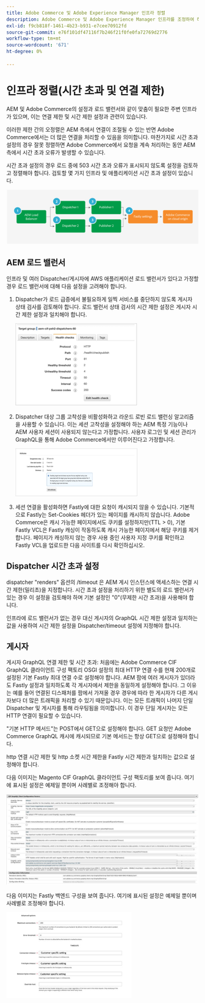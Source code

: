 ```yaml
---
title: Adobe Commerce 및 Adobe Experience Manager 인프라 정렬
description: Adobe Commerce 및 Adobe Experience Manager 인프라를 조정하여 허용 가능한 시간 초과 및 연결 제한을 설정합니다.
exl-id: f9cb818f-1461-4b23-b931-e7cee70912fd
source-git-commit: e76f101df47116f7b246f21f0fe0fa72769d2776
workflow-type: tm+mt
source-wordcount: '671'
ht-degree: 0%

---
```


# 인프라 정렬(시간 초과 및 연결 제한)

AEM 및 Adobe Commerce의 설정과 로드 밸런서와 같이 맞춤이 필요한 주변 인프라가 있으며, 이는 연결 제한 및 시간 제한 설정과 관련이 있습니다.

이러한 제한 간의 오정렬은 AEM 측에서 연결이 조절될 수 있는 반면 Adobe Commerce에서는 더 많은 연결을 처리할 수 있음을 의미합니다. 마찬가지로 시간 초과 설정의 경우 잘못 정렬하면 Adobe Commerce에서 요청을 계속 처리하는 동안 AEM 측에서 시간 초과 오류가 발생할 수 있습니다.

시간 초과 설정의 경우 로드 중에 503 시간 초과 오류가 표시되지 않도록 설정을 검토하고 정렬해야 합니다. 검토할 몇 가지 인프라 및 애플리케이션 시간 초과 설정이 있습니다.

![AEM의 시간 초과 및 연결 제한을 설명하는 번호 매기기 다이어그램](../assets/commerce-at-scale/timeout-settings.svg)

## AEM 로드 밸런서

인프라 및 여러 Dispatcher/게시자에 AWS 애플리케이션 로드 밸런서가 있다고 가정할 경우 로드 밸런서에 대해 다음 설정을 고려해야 합니다.

1. Dispatcher가 로드 급증에서 불필요하게 일찍 서비스를 중단하지 않도록 게시자 상태 검사를 검토해야 합니다. 로드 밸런서 상태 검사의 시간 제한 설정은 게시자 시간 제한 설정과 일치해야 합니다.

   ![AEM 로드 밸런서 상태 검사를 보여 주는 스크린샷](../assets/commerce-at-scale/health-checks.png)

1. Dispatcher 대상 그룹 고착성을 비활성화하고 라운드 로빈 로드 밸런싱 알고리즘을 사용할 수 있습니다. 이는 세션 고착성을 설정해야 하는 AEM 특정 기능이나 AEM 사용자 세션이 사용되지 않는다고 가정합니다. 사용자 로그인 및 세션 관리가 GraphQL을 통해 Adobe Commerce에서만 이루어진다고 가정합니다.

   ![AEM 세션 고정 속성을 보여 주는 스크린샷](../assets/commerce-at-scale/session-stickiness.png)

1. 세션 연결을 활성화하면 Fastly에 대한 요청이 캐시되지 않을 수 있습니다. 기본적으로 Fastly는 Set-Cookies 헤더가 있는 페이지를 캐시하지 않습니다. Adobe Commerce은 캐시 가능한 페이지에서도 쿠키를 설정하지만(TTL > 0), 기본 Fastly VCL은 Fastly 캐싱이 작동하도록 캐시 가능한 페이지에서 해당 쿠키를 제거합니다. 페이지가 캐싱하지 않는 경우 사용 중인 사용자 지정 쿠키를 확인하고 Fastly VCL을 업로드한 다음 사이트를 다시 확인하십시오.

## Dispatcher 시간 초과 설정

dispatcher &quot;renders&quot; 옵션의 /timeout 은 AEM 게시 인스턴스에 액세스하는 연결 시간 제한(밀리초)을 지정합니다. 시간 초과 설정을 처리하기 위한 별도의 로드 밸런서가 있는 경우 이 설정을 검토해야 하며 기본 설정인 &quot;0&quot;(무제한 시간 초과)을 사용해야 합니다.

인프라에 로드 밸런서가 없는 경우 대신 게시자의 GraphQL 시간 제한 설정과 일치하는 값을 사용하여 시간 제한 설정을 Dispatcher/timeout 설정에 지정해야 합니다.

## 게시자

게시자 GraphQL 연결 제한 및 시간 초과: 처음에는 Adobe Commerce CIF GraphQL 클라이언트 구성 팩토리 OSGI 설정의 최대 HTTP 연결 수를 현재 200개로 설정된 기본 Fastly 최대 연결 수로 설정해야 합니다. AEM 팜에 여러 게시자가 있더라도 Fastly 설정과 일치하도록 각 게시자에서 제한을 동일하게 설정해야 합니다. 그 이유는 예를 들어 연결된 디스패처를 팜에서 가져올 경우 경우에 따라 한 게시자가 다른 게시자보다 더 많은 트래픽을 처리할 수 있기 때문입니다. 이는 모든 트래픽이 나머지 단일 Dispatcher 및 게시자를 통해 라우팅됨을 의미합니다. 이 경우 단일 게시자는 모든 HTTP 연결이 필요할 수 있습니다.

&quot;기본 HTTP 메서드&quot;는 POST에서 GET으로 설정해야 합니다. GET 요청만 Adobe Commerce GraphQL 캐시에 캐시되므로 기본 메서드는 항상 GET으로 설정해야 합니다.

http 연결 시간 제한 및 http 소켓 시간 제한을 Fastly 시간 제한과 일치하는 값으로 설정해야 합니다.

다음 이미지는 Magento CIF GraphQL 클라이언트 구성 팩토리를 보여 줍니다. 여기에 표시된 설정은 예제일 뿐이며 사례별로 조정해야 합니다.

![Commerce 통합 프레임워크 구성 설정 스크린샷](../assets/commerce-at-scale/cif-config.png)

다음 이미지는 Fastly 백엔드 구성을 보여 줍니다. 여기에 표시된 설정은 예제일 뿐이며 사례별로 조정해야 합니다.

![Fastly용 Commerce 관리자 구성 설정 스크린샷](../assets/commerce-at-scale/cif-config-advanced.png)
